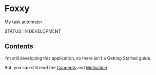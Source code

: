 # Foxxy

My task automator

STATUS: IN DEVELOPMENT

## Contents

I'm still developing this application, so there isn't a Getting Started guide.

But, you can still read the [Concepts](./concepts.md) and [Motivation](./motivation.md)
